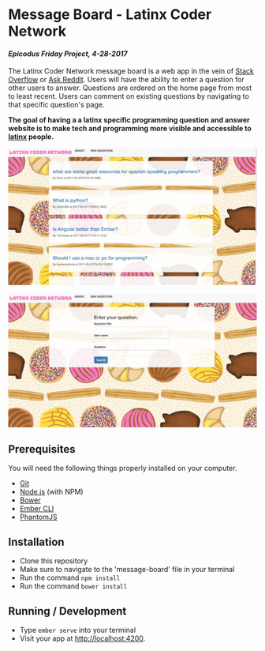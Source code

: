 # Message Board - Latinx Coder Network
#### _Epicodus Friday Project, 4-28-2017_
The Latinx Coder Network message board is a web app in the vein of [Stack Overflow](http://stackoverflow.com/) or [Ask Reddit](https://www.reddit.com/r/AskReddit/). Users will have the ability to enter a question for other users to answer. Questions are ordered on the home page from most to least recent. Users can comment on existing questions by navigating to that specific question's page.

**The goal of having a a latinx specific programming question and answer website is to make tech and programming more visible and accessible to [latinx](http://www.complex.com/life/2016/04/latinx/) people.**

![alt text](img/index.png)

![alt text](img/question.png)

## Prerequisites

You will need the following things properly installed on your computer.

* [Git](https://git-scm.com/)
* [Node.js](https://nodejs.org/) (with NPM)
* [Bower](https://bower.io/)
* [Ember CLI](https://ember-cli.com/)
* [PhantomJS](http://phantomjs.org/)

## Installation

* Clone this repository
* Make sure to navigate to the 'message-board' file in your terminal
* Run the command `npm install`
*  Run the command `bower install`

## Running / Development

* Type `ember serve` into your terminal
* Visit your app at [http://localhost:4200](http://localhost:4200).
